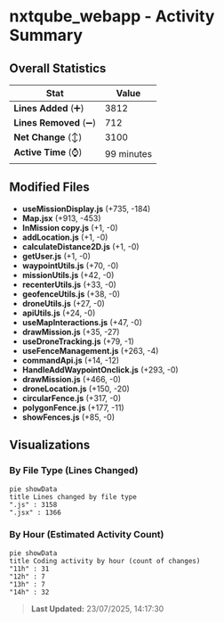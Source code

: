 # nxtqube_webapp - Activity Summary 

## Overall Statistics

| Stat                   | Value                                                             |
| ---------------------- | ----------------------------------------------------------------- |
| **Lines Added** (➕)   | 3812                                          |
| **Lines Removed** (➖) | 712                                        |
| **Net Change** (↕)    | 3100                |
| **Active Time** (⌚)   | 99 minutes |


## Modified Files
- **useMissionDisplay.js** (+735, -184)
- **Map.jsx** (+913, -453)
- **InMission copy.js** (+1, -0)
- **addLocation.js** (+1, -0)
- **calculateDistance2D.js** (+1, -0)
- **getUser.js** (+1, -0)
- **waypointUtils.js** (+70, -0)
- **missionUtils.js** (+42, -0)
- **recenterUtils.js** (+33, -0)
- **geofenceUtils.js** (+38, -0)
- **droneUtils.js** (+27, -0)
- **apiUtils.js** (+24, -0)
- **useMapInteractions.js** (+47, -0)
- **drawMission.js** (+35, -27)
- **useDroneTracking.js** (+79, -1)
- **useFenceManagement.js** (+263, -4)
- **commandApi.js** (+14, -12)
- **HandleAddWaypointOnclick.js** (+293, -0)
- **drawMission.js** (+466, -0)
- **droneLocation.js** (+150, -20)
- **circularFence.js** (+317, -0)
- **polygonFence.js** (+177, -11)
- **showFences.js** (+85, -0)

## Visualizations

### By File Type (Lines Changed)

```mermaid
pie showData
title Lines changed by file type
".js" : 3158
".jsx" : 1366
```

### By Hour (Estimated Activity Count)

```mermaid
pie showData
title Coding activity by hour (count of changes)
"11h" : 31
"12h" : 7
"13h" : 7
"14h" : 32
```


> **Last Updated:** 23/07/2025, 14:17:30